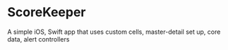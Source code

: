 # ScoreKeeper
A simple iOS, Swift app that uses custom cells, master-detail set up, core data, alert controllers
